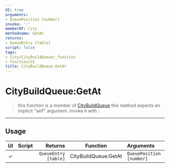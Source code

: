 ```yaml
---
UI: true
arguments:
- QueuePosition [number]
invoke: ':'
memberOf: City
methodname: GetAt
returns:
- QueueEntry [table]
script: false
tags:
- City/CityBuildQueue/_function
- function/UI
title: CityBuildQueue.GetAt
---
```

# CityBuildQueue:GetAt
> this function is a member of [CityBuildQueue](civ-6/lua/CityBuildQueue.md)
> this method expects an implicit "self" argument. invoke it with `:`
-----
## Usage
|  UI | Script | Returns | Function | Arguments |
|:---:|:------:|-------:|:--------:|:---------|
|✓| |`QueueEntry [table]`|CityBuildQueue:GetAt|`QueuePosition [number]`|
